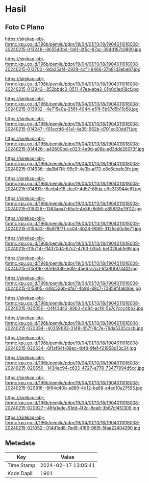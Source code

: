 # Hasil

## Foto C Plano

https://sirekap-obj-formc.kpu.go.id/196b/pemilu/pdpr/19/04/01/10/18/1904011018008-20240215-013248--865540b4-1b81-4f5c-87ac-394d187c8800.jpg

https://sirekap-obj-formc.kpu.go.id/196b/pemilu/pdpr/19/04/01/10/18/1904011018008-20240215-013700--9da25af4-0928-4cf1-9486-37b81d3ebe87.jpg

https://sirekap-obj-formc.kpu.go.id/196b/pemilu/pdpr/19/04/01/10/18/1904011018008-20240215-013842--852bbdc3-0511-47ea-abe2-01b0c1ed18cf.jpg

https://sirekap-obj-formc.kpu.go.id/196b/pemilu/pdpr/19/04/01/10/18/1904011018008-20240215-013932--4e715e0a-256f-4044-a51f-5b57d5b11b58.jpg

https://sirekap-obj-formc.kpu.go.id/196b/pemilu/pdpr/19/04/01/10/18/1904011018008-20240215-014247--f01acfd6-41a1-4a35-962b-d701ec00dd7f.jpg

https://sirekap-obj-formc.kpu.go.id/196b/pemilu/pdpr/19/04/01/10/18/1904011018008-20240215-014426--a42600bd-c023-4e9d-a06a-ed3ddd26073f.jpg

https://sirekap-obj-formc.kpu.go.id/196b/pemilu/pdpr/19/04/01/10/18/1904011018008-20240215-014636--da0bf7f4-99c9-4e3b-af73-c8c6cbafc3fc.jpg

https://sirekap-obj-formc.kpu.go.id/196b/pemilu/pdpr/19/04/01/10/18/1904011018008-20240215-014813--8eeb4e18-dce0-4d57-88da-c9c313944e61.jpg

https://sirekap-obj-formc.kpu.go.id/196b/pemilu/pdpr/19/04/01/10/18/1904011018008-20240215-015326--1363aea7-65c5-4e36-8d56-c85833e79112.jpg

https://sirekap-obj-formc.kpu.go.id/196b/pemilu/pdpr/19/04/01/10/18/1904011018008-20240215-015443--6b978f71-cc04-4b24-9065-3125cd0c6e71.jpg

https://sirekap-obj-formc.kpu.go.id/196b/pemilu/pdpr/19/04/01/10/18/1904011018008-20240215-015714--ff4370d4-87c2-4763-b3b4-bef028abfe98.jpg

https://sirekap-obj-formc.kpu.go.id/196b/pemilu/pdpr/19/04/01/10/18/1904011018008-20240215-015919--97e1e33b-edfe-45e6-a7cd-6fa9f9973401.jpg

https://sirekap-obj-formc.kpu.go.id/196b/pemilu/pdpr/19/04/01/10/18/1904011018008-20240215-015805--a18c526b-dfa7-4b9d-88c7-72859f4ab06e.jpg

https://sirekap-obj-formc.kpu.go.id/196b/pemilu/pdpr/19/04/01/10/18/1904011018008-20240215-020050--04f43d42-99b3-4d84-acf8-5a7c7ccc4bb2.jpg

https://sirekap-obj-formc.kpu.go.id/196b/pemilu/pdpr/19/04/01/10/18/1904011018008-20240215-020334--40359683-3148-457f-8c7e-76da5335cacb.jpg

https://sirekap-obj-formc.kpu.go.id/196b/pemilu/pdpr/19/04/01/10/18/1904011018008-20240215-020534--6f1af84f-89ec-4bf8-9fef-f21958d13c34.jpg

https://sirekap-obj-formc.kpu.go.id/196b/pemilu/pdpr/19/04/01/10/18/1904011018008-20240215-020650--1434ac94-c633-4727-a778-73477994d5cc.jpg

https://sirekap-obj-formc.kpu.go.id/196b/pemilu/pdpr/19/04/01/10/18/1904011018008-20240215-020816--8f64d40b-a889-4d12-ba68-a4ad10a27595.jpg

https://sirekap-obj-formc.kpu.go.id/196b/pemilu/pdpr/19/04/01/10/18/1904011018008-20240215-020927--46fa1ade-61dd-4f2c-8ea8-3b67cf4f2309.jpg

https://sirekap-obj-formc.kpu.go.id/196b/pemilu/pdpr/19/04/01/10/18/1904011018008-20240215-021052--014d1ed8-7ed9-4166-985f-5faa22404290.jpg


## Metadata

| Key        | Value               |
| ---------- | ------------------- |
| Time Stamp | 2024-02-17 13:05:41 |
| Kode Dapil | 1901                |



